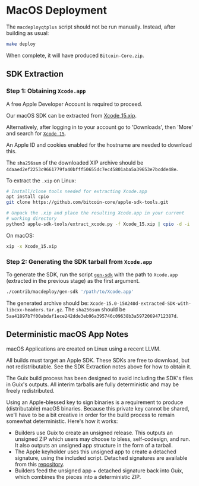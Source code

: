# MacOS Deployment

The `macdeployqtplus` script should not be run manually. Instead, after building as usual:

```bash
make deploy
```

When complete, it will have produced `Bitcoin-Core.zip`.

## SDK Extraction

### Step 1: Obtaining `Xcode.app`

A free Apple Developer Account is required to proceed.

Our macOS SDK can be extracted from
[Xcode_15.xip](https://download.developer.apple.com/Developer_Tools/Xcode_15/Xcode_15.xip).

Alternatively, after logging in to your account go to 'Downloads', then 'More'
and search for [`Xcode 15`](https://developer.apple.com/download/all/?q=Xcode%2015).

An Apple ID and cookies enabled for the hostname are needed to download this.

The `sha256sum` of the downloaded XIP archive should be `4daaed2ef2253c9661779fa40bfff50655dc7ec45801aba5a39653e7bcdde48e`.

To extract the `.xip` on Linux:

```bash
# Install/clone tools needed for extracting Xcode.app
apt install cpio
git clone https://github.com/bitcoin-core/apple-sdk-tools.git

# Unpack the .xip and place the resulting Xcode.app in your current
# working directory
python3 apple-sdk-tools/extract_xcode.py -f Xcode_15.xip | cpio -d -i
```

On macOS:

```bash
xip -x Xcode_15.xip
```

### Step 2: Generating the SDK tarball from `Xcode.app`

To generate the SDK, run the script [`gen-sdk`](./gen-sdk) with the
path to `Xcode.app` (extracted in the previous stage) as the first argument.

```bash
./contrib/macdeploy/gen-sdk '/path/to/Xcode.app'
```

The generated archive should be: `Xcode-15.0-15A240d-extracted-SDK-with-libcxx-headers.tar.gz`.
The `sha256sum` should be `5aa41897b7f00abdaf1ece242dde3eb96a395746c09638b3a59720694712387d`.

## Deterministic macOS App Notes

macOS Applications are created on Linux using a recent LLVM.

All builds must target an Apple SDK. These SDKs are free to download, but not redistributable.
See the SDK Extraction notes above for how to obtain it.

The Guix build process has been designed to avoid including the SDK's files in Guix's outputs.
All interim tarballs are fully deterministic and may be freely redistributed.

Using an Apple-blessed key to sign binaries is a requirement to produce (distributable) macOS
binaries. Because this private key cannot be shared, we'll have to be a bit creative in order
for the build process to remain somewhat deterministic. Here's how it works:

- Builders use Guix to create an unsigned release. This outputs an unsigned ZIP which
  users may choose to bless, self-codesign, and run. It also outputs an unsigned app structure
  in the form of a tarball.
- The Apple keyholder uses this unsigned app to create a detached signature, using the
  included script. Detached signatures are available from this [repository](https://github.com/bitcoin-core/bitcoin-detached-sigs).
- Builders feed the unsigned app + detached signature back into Guix, which combines the
  pieces into a deterministic ZIP.
